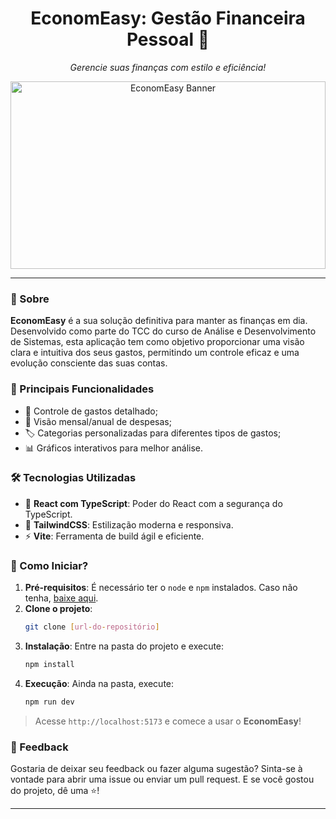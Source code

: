 <h1 align="center">EconomEasy: Gestão Financeira Pessoal 🚀</h1>
<p align="center">
  <i>Gerencie suas finanças com estilo e eficiência!</i>
</p>

<p align="center">
  <img src="https://images.unsplash.com/photo-1593672755342-741a7f868732?ixlib=rb-4.0.3&ixid=M3wxMjA3fDB8MHxwaG90by1wYWdlfHx8fGVufDB8fHx8fA%3D%3D&auto=format&fit=crop&w=870&q=80" alt="EconomEasy Banner" width="100%" height="300px">
</p>

---

### 🌌 Sobre

**EconomEasy** é a sua solução definitiva para manter as finanças em dia. Desenvolvido como parte do TCC do curso de Análise e Desenvolvimento de Sistemas, esta aplicação tem como objetivo proporcionar uma visão clara e intuitiva dos seus gastos, permitindo um controle eficaz e uma evolução consciente das suas contas.

### 🌟 Principais Funcionalidades

- 💼 Controle de gastos detalhado;
- 📆 Visão mensal/anual de despesas;
- 🏷 Categorias personalizadas para diferentes tipos de gastos;
- 📊 Gráficos interativos para melhor análise.

### 🛠 Tecnologias Utilizadas

- 📘 **React com TypeScript**: Poder do React com a segurança do TypeScript.
- 🎨 **TailwindCSS**: Estilização moderna e responsiva.
- ⚡ **Vite**: Ferramenta de build ágil e eficiente.

### 🚀 Como Iniciar?

1. **Pré-requisitos**: É necessário ter o `node` e `npm` instalados. Caso não tenha, [baixe aqui](https://nodejs.org/).
2. **Clone o projeto**:
    ```bash
    git clone [url-do-repositório]
    ```
3. **Instalação**:
    Entre na pasta do projeto e execute:
    ```bash
    npm install
    ```
4. **Execução**:
    Ainda na pasta, execute:
    ```bash
    npm run dev
    ```

> Acesse `http://localhost:5173` e comece a usar o **EconomEasy**!

### 💌 Feedback

Gostaria de deixar seu feedback ou fazer alguma sugestão? Sinta-se à vontade para abrir uma issue ou enviar um pull request. E se você gostou do projeto, dê uma ⭐️!

---
